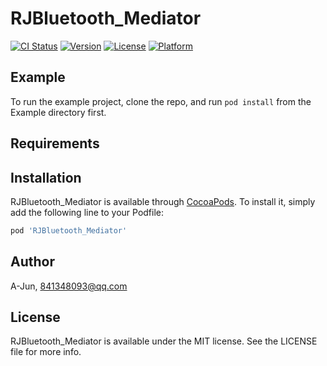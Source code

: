 # RJBluetooth_Mediator

[![CI Status](https://img.shields.io/travis/A-Jun/RJBluetooth_Mediator.svg?style=flat)](https://travis-ci.org/A-Jun/RJBluetooth_Mediator)
[![Version](https://img.shields.io/cocoapods/v/RJBluetooth_Mediator.svg?style=flat)](https://cocoapods.org/pods/RJBluetooth_Mediator)
[![License](https://img.shields.io/cocoapods/l/RJBluetooth_Mediator.svg?style=flat)](https://cocoapods.org/pods/RJBluetooth_Mediator)
[![Platform](https://img.shields.io/cocoapods/p/RJBluetooth_Mediator.svg?style=flat)](https://cocoapods.org/pods/RJBluetooth_Mediator)

## Example

To run the example project, clone the repo, and run `pod install` from the Example directory first.

## Requirements

## Installation

RJBluetooth_Mediator is available through [CocoaPods](https://cocoapods.org). To install
it, simply add the following line to your Podfile:

```ruby
pod 'RJBluetooth_Mediator'
```

## Author

A-Jun, 841348093@qq.com

## License

RJBluetooth_Mediator is available under the MIT license. See the LICENSE file for more info.
